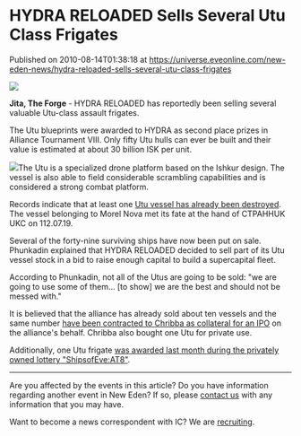 # HYDRA RELOADED Sells Several Utu Class Frigates
Published on 2010-08-14T01:38:18 at https://universe.eveonline.com/new-eden-news/hydra-reloaded-sells-several-utu-class-frigates

![](http://www.eve-ic.net/media/assets/icarticlebanner.png)  
  
 **Jita, The Forge** \- HYDRA  RELOADED has reportedly been selling several valuable Utu-class assault frigates.  
  
The Utu blueprints were awarded to HYDRA as second place prizes in Alliance Tournament VIII. Only fifty Utu hulls can ever be built and their value is estimated at about 30 billion ISK per unit.  
  
[![](http://www.eve-ic.net/media/articles/4037/ututhumb.png)](http://www.eve-ic.net/media/igbd/igbd.php?faction=ic&url=http://www.eve-ic.net/media/articles/4037/utu.png)The Utu is a specialized drone platform based on the Ishkur design. The vessel is also able to field considerable scrambling capabilities and is considered a strong combat platform.  
  
Records indicate that at least one [Utu vessel has already been destroyed](http://genos.killmail.org/?a=kill_detail&kll_id=7168704). The vessel belonging to Morel Nova met its fate at the hand of CTPAHHUK UKC on 112.07.19.  
  
Several of the forty-nine surviving ships have now been put on sale. Phunkadin explained that HYDRA RELOADED decided to sell part of its Utu vessel stock in a bid to raise enough capital to build a supercapital fleet.  
  
According to Phunkadin, not all of the Utus are going to be sold: "we are going to use some of them... [to show] we are the best and should not be messed with."  
  
It is believed that the alliance has already sold about ten vessels and the same number [have been contracted to Chribba as collateral for an IPO](http://www.eveonline.com/ingameboard.asp?a=topic&threadID=1341805&page=3#84) on the alliance's behalf. Chribba also bought one Utu for private use.  
  
Additionally, one Utu frigate [was awarded last month during the privately owned lottery "ShipsofEve:AT8"](http://www.eveonline.com/ingameboard.asp?a=topic&threadID=1341709&page=1#4).

* * *

Are you affected by the events in this article? Do you have information regarding another event in New Eden? If so, please [contact us](http://www.eveonline.com/news.asp?a=submitrp) with any information that you may have.  
  
Want to become a news correspondent with IC? We are [recruiting](http://www.eveonline.com/isd.asp).
